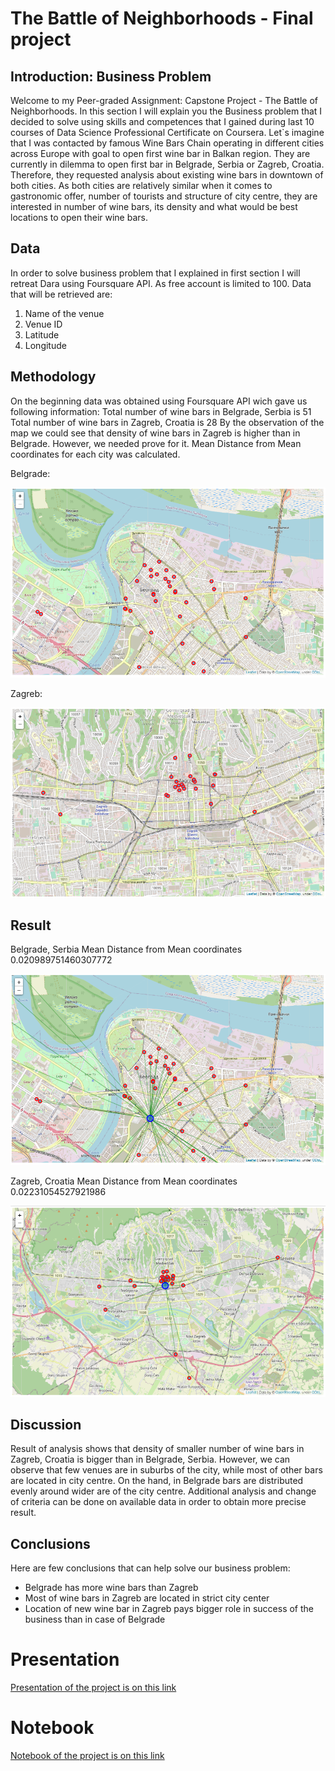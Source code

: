 # The Battle of Neighborhoods - Final project 

## Introduction: Business Problem <a name="intro"></a>

Welcome to my Peer-graded Assignment: Capstone Project - The Battle of Neighborhoods. In this section I will explain you the Business problem that I decided to solve using skills and competences that I gained during last 10 courses of Data Science Professional Certificate on Coursera.
Let`s imagine that I was contacted by famous Wine Bars Chain operating in different cities across Europe with goal to open first wine bar in Balkan region. They are currently in dilemma to open first bar in Belgrade, Serbia or Zagreb, Croatia. Therefore, they requested analysis about existing wine bars in downtown of both cities. As both cities are relatively similar when it comes to gastronomic offer, number of tourists and structure of city centre, they are interested in number of wine bars, its density and what would be best locations to open their wine bars.

## Data <a name="intro"></a>

In order to solve business problem that I explained in first section I will retreat Dara using Foursquare API. As free account is limited to 100.
Data that will be retrieved are:
1. Name of the venue
2. Venue ID
3. Latitude
4. Longitude

## Methodology <a name="intro"></a>

On the beginning data was obtained using Foursquare API wich gave us following information:
Total number of wine bars in Belgrade, Serbia is  51
Total number of wine bars in Zagreb, Croatia is  28
By the observation of the map we could see that density of wine bars in Zagreb is higher than in Belgrade. However, we needed prove for it. Mean Distance from Mean coordinates for each city was calculated.

Belgrade:
<p align="center">
  <img src="belgrade1.png">
</p>

Zagreb:

<p align="center">
  <img src="zagreb1.png">
</p>

## Result <a name="intro"></a>

Belgrade, Serbia
Mean Distance from Mean coordinates
0.020989751460307772
<p align="center">
  <img src="belgrade2.png">
</p>

Zagreb, Croatia
Mean Distance from Mean coordinates
0.02231054527921986

<p align="center">
  <img src="zagreb2.png">
</p>

## Discussion <a name="intro"></a>
Result of analysis shows that density of smaller number of wine bars in Zagreb, Croatia is bigger than in Belgrade, Serbia. However, we can observe that few venues are in suburbs of the city, while most of other bars are located in city centre. On the hand, in Belgrade bars are distributed evenly around wider are of the city centre. Additional analysis and change of criteria can be done on available data in order to obtain more precise result.

## Conclusions <a name="intro"></a>
Here are few conclusions that can help solve our business problem:
- Belgrade has more wine bars than Zagreb
- Most of wine bars in Zagreb are located in strict city center
- Location of new wine bar in Zagreb pays bigger role in success of the business than in case of Belgrade


# Presentation <a name="intro"></a>
[Presentation of the project is on this link](https://github.com/vjslvvjc/The-Battle-of-Neighborhoods/blob/main/BoN%20week%202.pptx)
# Notebook <a name="intro"></a>
[Notebook of the project is on this link](https://github.com/vjslvvjc/The-Battle-of-Neighborhoods/blob/main/BoN%20week%202.ipynb)


